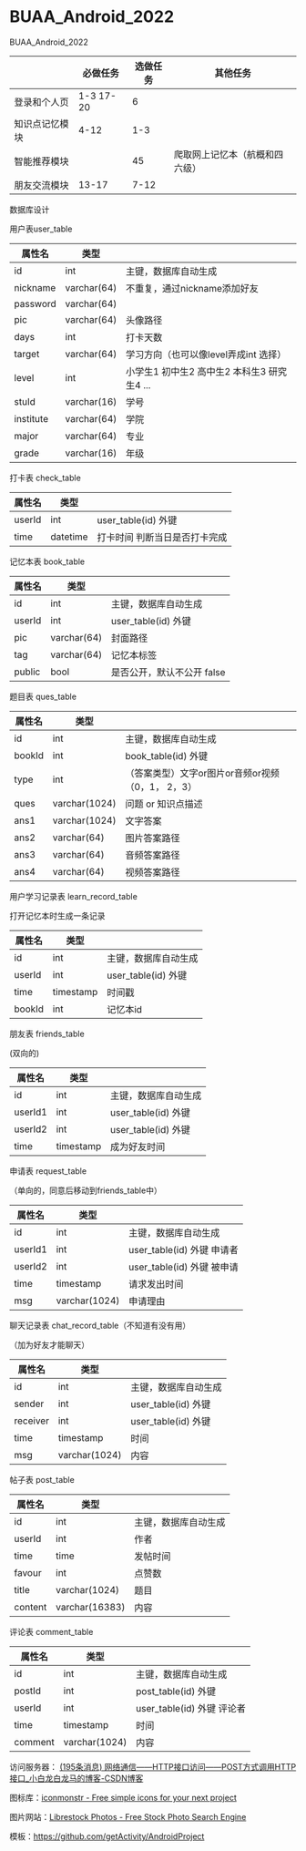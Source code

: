 # BUAA_Android_2022
BUAA_Android_2022

|                | 必做任务  | 选做任务 | 其他任务                       |
| -------------- | --------- | -------- | ------------------------------ |
| 登录和个人页   | 1-3 17-20 | 6        |                                |
| 知识点记忆模块 | 4-12      | 1-3      |                                |
| 智能推荐模块   |           | 45       | 爬取网上记忆本（航概和四六级） |
| 朋友交流模块   | 13-17     | 7-12     |                                |



数据库设计

用户表user_table

| 属性名    | 类型        |                                             |
| --------- | ----------- | ------------------------------------------- |
| id        | int         | 主键，数据库自动生成                        |
| nickname  | varchar(64) | 不重复，通过nickname添加好友                |
| password  | varchar(64) |                                             |
| pic       | varchar(64) | 头像路径                                    |
| days      | int         | 打卡天数                                    |
| target    | varchar(64) | 学习方向（也可以像level弄成int 选择）       |
| level     | int         | 小学生1 初中生2 高中生2 本科生3 研究生4 ... |
| stuId     | varchar(16) | 学号                                        |
| institute | varchar(64) | 学院                                        |
| major     | varchar(64) | 专业                                        |
| grade     | varchar(16) | 年级                                        |







打卡表 check_table

| 属性名 | 类型     |                               |
| ------ | -------- | ----------------------------- |
| userId | int      | user_table(id) 外键           |
| time   | datetime | 打卡时间 判断当日是否打卡完成 |



记忆本表 book_table

| 属性名 | 类型        |                            |
| ------ | ----------- | -------------------------- |
| id     | int         | 主键，数据库自动生成       |
| userId | int         | user_table(id) 外键        |
| pic    | varchar(64) | 封面路径                   |
| tag    | varchar(64) | 记忆本标签                 |
| public | bool        | 是否公开，默认不公开 false |



题目表 ques_table

| 属性名 | 类型          |                                                   |
| ------ | ------------- | ------------------------------------------------- |
| id     | int           | 主键，数据库自动生成                              |
| bookId | int           | book_table(id) 外键                               |
| type   | int           | （答案类型）文字or图片or音频or视频（0，1， 2，3） |
| ques   | varchar(1024) | 问题 or 知识点描述                                |
| ans1   | varchar(1024) | 文字答案                                          |
| ans2   | varchar(64)   | 图片答案路径                                      |
| ans3   | varchar(64)   | 音频答案路径                                      |
| ans4   | varchar(64)   | 视频答案路径                                      |



用户学习记录表 learn_record_table

打开记忆本时生成一条记录

| 属性名 | 类型      |                      |
| ------ | --------- | -------------------- |
| id     | int       | 主键，数据库自动生成 |
| userId | int       | user_table(id) 外键  |
| time   | timestamp | 时间戳               |
| bookId | int       | 记忆本id             |



朋友表 friends_table

(双向的)

| 属性名  | 类型      |                      |
| ------- | --------- | -------------------- |
| id      | int       | 主键，数据库自动生成 |
| userId1 | int       | user_table(id) 外键  |
| userId2 | int       | user_table(id) 外键  |
| time    | timestamp | 成为好友时间         |



申请表 request_table

（单向的，同意后移动到friends_table中）

| 属性名  | 类型          |                             |
| ------- | ------------- | --------------------------- |
| id      | int           | 主键，数据库自动生成        |
| userId1 | int           | user_table(id) 外键  申请者 |
| userId2 | int           | user_table(id) 外键  被申请 |
| time    | timestamp     | 请求发出时间                |
| msg     | varchar(1024) | 申请理由                    |



聊天记录表 chat_record_table（不知道有没有用）

（加为好友才能聊天）

| 属性名   | 类型          |                      |
| -------- | ------------- | -------------------- |
| id       | int           | 主键，数据库自动生成 |
| sender   | int           | user_table(id) 外键  |
| receiver | int           | user_table(id) 外键  |
| time     | timestamp     | 时间                 |
| msg      | varchar(1024) | 内容                 |



帖子表 post_table

| 属性名  | 类型           |                      |
| ------- | -------------- | -------------------- |
| id      | int            | 主键，数据库自动生成 |
| userId  | int            | 作者                 |
| time    | time           | 发帖时间             |
| favour  | int            | 点赞数               |
| title   | varchar(1024)  | 题目                 |
| content | varchar(16383) | 内容                 |



评论表 comment_table

| 属性名  | 类型          |                             |
| ------- | ------------- | --------------------------- |
| id      | int           | 主键，数据库自动生成        |
| postId  | int           | post_table(id) 外键         |
| userId  | int           | user_table(id) 外键  评论者 |
| time    | timestamp     | 时间                        |
| comment | varchar(1024) | 内容                        |



访问服务器： [(195条消息) 网络通信——HTTP接口访问——POST方式调用HTTP接口_小白龙白龙马的博客-CSDN博客](https://blog.csdn.net/m0_61442607/article/details/127341715)



图标库：[iconmonstr - Free simple icons for your next project](https://iconmonstr.com/)

图片网站：[Librestock Photos - Free Stock Photo Search Engine](https://librestock.com/)

模板：https://github.com/getActivity/AndroidProject

